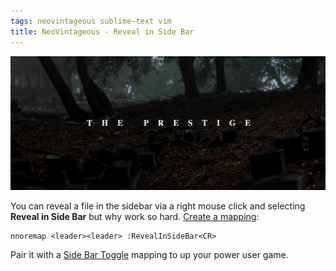 ```yaml
---
tags: neovintageous sublime-text vim
title: NeoVintageous - Reveal in Side Bar
---
```


![The Prestige (2006)](/assets/2023-05-18-the-prestige.webp)

You can reveal a file in the sidebar via a right mouse click and selecting **Reveal in Side Bar** but why work so hard. [Create a mapping](/2022/11/21/vimrc-and-neovintageousrc/):

```vim
nnoremap <leader><leader> :RevealInSideBar<CR>
```

Pair it with a [Side Bar Toggle](/2023/05/15/neovintageous-toggle-sidebar/) mapping to up your power user game.

